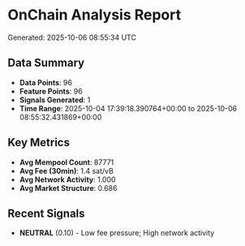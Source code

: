 # OnChain Analysis Report
Generated: 2025-10-06 08:55:34 UTC

## Data Summary
- **Data Points**: 96
- **Feature Points**: 96
- **Signals Generated**: 1
- **Time Range**: 2025-10-04 17:39:18.390764+00:00 to 2025-10-06 08:55:32.431869+00:00

## Key Metrics
- **Avg Mempool Count**: 87771
- **Avg Fee (30min)**: 1.4 sat/vB
- **Avg Network Activity**: 1.000
- **Avg Market Structure**: 0.686

## Recent Signals
- **NEUTRAL** (0.10) - Low fee pressure; High network activity

